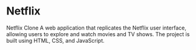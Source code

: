 # Netflix

Netflix Clone
A web application that replicates the Netflix user interface, allowing users to explore and watch movies and TV shows. The project is built using HTML, CSS, and JavaScript.
